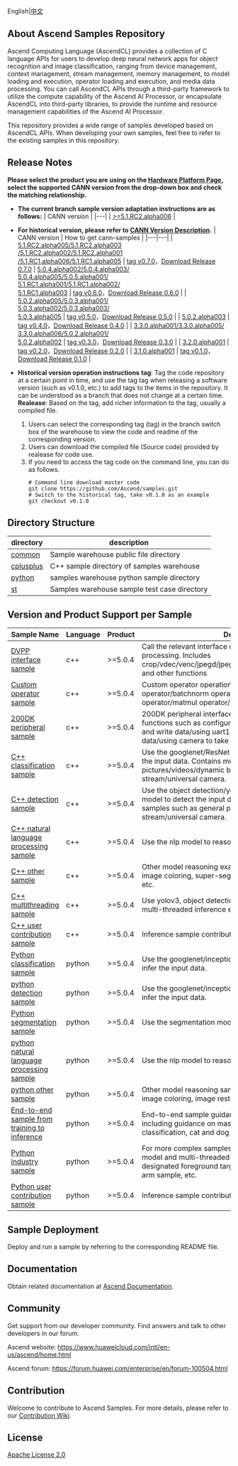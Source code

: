 English|[中文](README_CN.md)

## About Ascend Samples Repository
   
Ascend Computing Language (AscendCL) provides a collection of C language APIs for users to develop deep neural network apps for object recognition and image classification, ranging from device management, context management, stream management, memory management, to model loading and execution, operator loading and execution, and media data processing. You can call AscendCL APIs through a third-party framework to utilize the compute capability of the Ascend AI Processor, or encapsulate AscendCL into third-party libraries, to provide the runtime and resource management capabilities of the Ascend AI Processor.

This repository provides a wide range of samples developed based on AscendCL APIs. When developing your own samples, feel free to refer to the existing samples in this repository.

## Release Notes

**Please select the product you are using on the [Hardware Platform Page](https://www.hiascend.com/hardware/firmware-drivers?tag=community), select the supported CANN version from the drop-down box and check the matching relationship.**

- **The current branch sample version adaptation instructions are as follows:**
    | CANN version |
    |---|
    | [>=5.1.RC2.alpha006](https://www.hiascend.com/software/cann/community) |

- **For historical version, please refer to [CANN Version Description](#Version-Description).**
    | CANN version | How to get cann-samples |
    |---|---|
    | [5.1.RC2.alpha005/5.1.RC2.alpha003<br>/5.1.RC2.alpha002/5.1.RC2.alpha001<br>/5.1.RC1.alpha006/5.1.RC1.alpha005](https://www.hiascend.com/software/cann/community) | [tag v0.7.0](https://gitee.com/ascend/samples/tree/v0.7.0/)，[Download Release 0.7.0](https://gitee.com/ascend/samples/releases/v0.7.0) 
    | [5.0.4.alpha002/5.0.4.alpha003/<br>5.0.4.alpha005/5.0.5.alpha001/<br>5.1.RC1.alpha001/5.1.RC1.alpha002/<br>5.1.RC1.alpha003](https://www.hiascend.com/software/cann/community) | [tag v0.6.0](https://gitee.com/ascend/samples/tree/v0.6.0/)，[Download Release 0.6.0](https://gitee.com/ascend/samples/releases/v0.6.0) |
    | [5.0.2.alpha005/5.0.3.alpha001/<br>5.0.3.alpha002/5.0.3.alpha003/<br>5.0.3.alpha005](https://www.hiascend.com/software/cann/community) | [tag v0.5.0](https://gitee.com/ascend/samples/tree/v0.5.0/)，[Download Release 0.5.0](https://gitee.com/ascend/samples/releases/v0.5.0) |
    | [5.0.2.alpha003](https://www.hiascend.com/software/cann/community) | [tag v0.4.0](https://gitee.com/ascend/samples/tree/v0.4.0/)，[Download Release 0.4.0](https://gitee.com/ascend/samples/releases/v0.4.0) |
    | [3.3.0.alpha001/3.3.0.alpha005/<br>3.3.0.alpha006/5.0.2.alpha001/<br>5.0.2.alpha002](https://www.hiascend.com/software/cann/community) | [tag v0.3.0](https://gitee.com/ascend/samples/tree/v0.3.0/)，[Download Release 0.3.0](https://gitee.com/ascend/samples/releases/v0.3.0) |
    | [3.2.0.alpha001](https://www.hiascend.com/software/cann/community) | [tag v0.2.0](https://gitee.com/ascend/samples/tree/v0.2.0/)，[Download Release 0.2.0](https://gitee.com/ascend/samples/releases/v0.2.0) |
    | [3.1.0.alpha001](https://www.hiascend.com/software/cann/community) | [tag v0.1.0](https://gitee.com/ascend/samples/tree/v0.1.0/)，[Download Release 0.1.0](https://gitee.com/ascend/samples/releases/v0.1.0) |

- **Historical version operation instructions**
   **tag**: Tag the code repository at a certain point in time, and use the tag tag when releasing a software version (such as v0.1.0, etc.) to add tags to the items in the repository. It can be understood as a branch that does not change at a certain time.
   **Realease**: Based on the tag, add richer information to the tag, usually a compiled file.
   1. Users can select the corresponding tag (tag) in the branch switch box of the warehouse to view the code and readme of the corresponding version.
   2. Users can download the compiled file (Source code) provided by realease for code use.
   3. If you need to access the tag code on the command line, you can do as follows.
      ````
      # Command line download master code
      git clone https://github.com/Ascend/samples.git
      # Switch to the historical tag, take v0.1.0 as an example
      git checkout v0.1.0
      ````

## Directory Structure
| directory | description |
|---|---|
| [common](./common) | Sample warehouse public file directory |
| [cplusplus](./cplusplus) | C++ sample directory of samples warehouse |
| [python](./python) | samples warehouse python sample directory |
| [st](./st) | Samples warehouse sample test case directory | 

## Version and Product Support per Sample<a name="Version and Product Support per Sample"></a>

| Sample Name                              | Language | Product                | Description |
| ---------------------------------------- | -------- | ------------ | ---------------------- |
| [DVPP interface sample](./cplusplus/level2_simple_inference/0_data_process) |  c++ | >=5.0.4 | Call the relevant interface of dvpp to realize image processing. Includes crop/vdec/venc/jpegd/jpege/resize/batchcrop/cropandpaste and other functions |
| [Custom operator sample](./cplusplus/level1_single_api/4_op_dev/2_verify_op) |  c++ | >=5.0.4 | Custom operator operation verification, including Add operator/batchnorm operator/conv2d operator/lstm operator/matmul operator/reshape operator, etc.|
| [200DK peripheral sample](./cplusplus/level1_single_api/5_200dk_peripheral) |  c++ | >=5.0.4 | 200DK peripheral interface related cases, including functions such as configuring GPIO pins/using i2c to read and write data/using uart1 serial port to send and receive data/using camera to take photos or videos.|
| [C++ classification sample](./cplusplus/level2_simple_inference/1_classification) |  c++ | >=5.0.4 | Use the googlenet/ResNet-50 model to classify and infer the input data. Contains multiple feature samples such as pictures/videos/dynamic batch/multi-batch/video stream/universal camera.|
| [C++ detection sample](./cplusplus/level2_simple_inference/2_object_detection) |  c++ | >=5.0.4 | Use the object detection/yolov3/yolov4/vgg_ssd/faster_rcnn model to detect the input data. Contains various feature samples such as general picture/universal video//video stream/universal camera.|
| [C++ natural language processing sample](./cplusplus/level2_simple_inference/5_nlp) |  c++ | >=5.0.4 | Use the nlp model to reason about the input data. |
| [C++ other sample](./cplusplus/level2_simple_inference/6_other) |  c++ | >=5.0.4 | Other model reasoning examples, including black and white image coloring, super-segmentation, image enhancement, etc. | 
| [C++ multithreading sample](./cplusplus/level2_simple_inference/n_performance/1_multi_process_thread) |  c++ | >=5.0.4 | Use yolov3, object detection and other models to perform multi-threaded inference examples on input data. |
| [C++ user contribution sample](./cplusplus/contrib) |  c++ | >=5.0.4 | Inference sample contributed by users.|
| [Python classification sample](./python/level2_simple_inference/1_classification) |  python | >=5.0.4 | Use the googlenet/inceptionv3/vgg16 model to classify and infer the input data. |
| [python detection sample](./python/level2_simple_inference/1_classification) |  python | >=5.0.4 | Use the googlenet/inceptionv3/vgg16 model to classify and infer the input data. |
| [Python segmentation sample](./python/level2_simple_inference/3_segmentation) | python | >=5.0.4 | Use the segmentation model to segment the input image. |
| [python natural language processing sample](./python/level2_simple_inference/5_nlp) | python | >=5.0.4 | Use the nlp model to reason about the input data. |
| [python other sample](./python/level2_simple_inference/6_other) | python | >=5.0.4 | Other model reasoning sample, including black and white image coloring, image restoration, etc. |
| [End-to-end sample from training to inference](./python/level2_simple_inference/n_e2e) | python | >=5.0.4 | End-to-end sample guidance from training to deployment, including guidance on mask recognition, garbage classification, cat and dog battles, etc. |
| [Python industry sample](./python/level3_multi_model) | python | >=5.0.4 | For more complex samples, combine hardware or use multi-model and multi-threaded samples. Such as removing the designated foreground target sample of the image, the robot arm sample, etc. |
| [Python user contribution sample](./python/contrib) | python | >=5.0.4 | Inference sample contributed by users. |


## Sample Deployment

   Deploy and run a sample by referring to the corresponding README file.   

## Documentation

Obtain related documentation at [Ascend Documentation](https://www.hiascend.com/document).

## Community

Get support from our developer community. Find answers and talk to other developers in our forum.

Ascend website: https://www.huaweicloud.com/intl/en-us/ascend/home.html

Ascend forum: https://forum.huawei.com/enterprise/en/forum-100504.html

## Contribution

Welcome to contribute to Ascend Samples. For more details, please refer to our [Contribution Wiki](./CONTRIBUTING_EN.md).

## License
[Apache License 2.0](LICENSE)